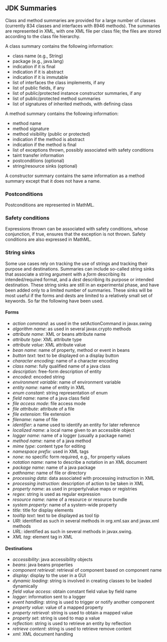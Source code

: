 ## JDK Summaries

Class and method summaries are provided for a large number of classes
(currently 834 classes and interfaces with 8946 methods). The summaries
are represented in XML, with one XML file per class file; the files are stored
according to the class file hierarchy.

A class summary contains the following information:
- class name (e.g., String)
- package (e.g., java.lang)
- indication if it is final
- indication if it is abstract
- indication if it is immutable
- list of interfaces the class implements, if any
- list of public fields, if any
- list of public/protected instance constructor summaries, if any
- list of public/protected method summaries
- list of signatures of inherited methods, with defining class

A method summary contains the following information:
- method name
- method signature
- method visibility (public or protected)
- indication if the method is abstract
- indication if the method is final
- list of exceptions thrown, possibly associated with safety conditions
- taint transfer information
- postconditions (optional)
- string/resource sinks (optional)

A constructor summary contains the same information as a method
summary except that it does not have a name.

### Postconditions
Postconditions are represented in MathML.

### Safety conditions
Expressions thrown can be associated with safety conditions, whose
conjunction, if true, ensures that the exception is not thrown.
Safety conditions are also expressed in MathML.

### String sinks
Some use cases rely on tracking the use of strings and tracking
their purpose and destinations. Summaries can include so-called
string sinks that associate a string argument with a *form* describing
its intended/required format, and a *dest* describing its purpose
or intended destination. These string sinks are still in an
experimental phase, and have been added only to a limited number of
summaries. These sinks will be most useful if the forms and dests
are limited to a relatively small set of keywords. So far the
following have been used.

#### Forms
- *action command*: as used in the setActionCommand in javax.swing
- *algorithm name*: as used in several javax.crypto methods
- *attribute name*: XML or beans attribute name
- *attribute type*: XML attribute type
- *attribute value*: XML attribute value
- *bean name*: name of property, method or event in beans
- *button text*: text to be displayed on a display button
- *character encoding*: name of a character encoding
- *class name*: fully qualified name of a java class
- *description*: free-form description of entity
- *encoded*: encoded string
- *environment variable*: name of environment variable
- *entity name*: name of entity in XML
- *enum constant*: string representation of enum
- *field name*: name of a java class field
- *file access mode*: file access mode
- *file attribute*: attribute of a file
- *file extension*: file extension
- *filename*: name of file
- *identifier*: a name used to identify an entity for later reference
- *localized name*: a local name given to an accessible object
- *logger name*: name of a logger (usually a package name)
- *method name*: name of a java method
- *mime type*: content type for editing
- *namespace prefix*: used in XML tags
- *none*: no specific form required, e.g., for property values
- *notation name*: name to describe a notation in an XML document
- *package name*: name of a java package
- *pathname*: name of file or directory
- *processing data*: data associated with processing instruction in XML
- *processing instruction*: description of action to be taken in XML
- *property name*: as used in property/value maps or registries
- *regex*: string is used as regular expression
- *resource name*: name of a resource or resource bundle
- *system property*: name of a system-wide property
- *title*: title for display elements
- *tooltip text*: text to be displayed as tool tip
- *URI*: identified as such in several methods in org.xml.sax and
  javax.xml methods
- *URL*: identified as such in several methods in javax.swing.
- *XML tag*: element tag in XML


#### Destinations
- *accessibility*: java accessibility objects
- *beans*: java beans properties
- *component retrieval*: retrieval of component based on component name
- *display*: display to the user in a GUI
- *dynamic loading*: string is involved in creating classes to be loaded dynamically
- *field value access*: obtain constant field value by field name
- *logger*: information sent to a logger
- *event handling*: string is used to trigger or notify another component
- *property value*: value of a mapped property
- *property retrieval*: string is used to obtain a mapped value
- *property set*: string is used to map a value
- *reflection*: string is used to retrieve an entity by reflection
- *retrieve content*: string is used to retrieve remove content
- *xml*: XML document handling
